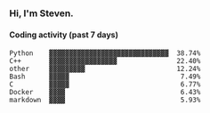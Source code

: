 ### Hi, I'm Steven.

#### Coding activity (past 7 days)
```
Python    ▓▓▓▓▓▓▓▓▓▓▓▓▓▓▓▓▓▓▓▓▓▓▓▓▓▓▓▓▓▓  38.74%
C++       ▓▓▓▓▓▓▓▓▓▓▓▓▓▓▓▓▓               22.40%
other     ▓▓▓▓▓▓▓▓▓                       12.24%
Bash      ▓▓▓▓▓                            7.49%
C         ▓▓▓▓▓                            6.77%
Docker    ▓▓▓▓                             6.43%
markdown  ▓▓▓▓                             5.93%
```
